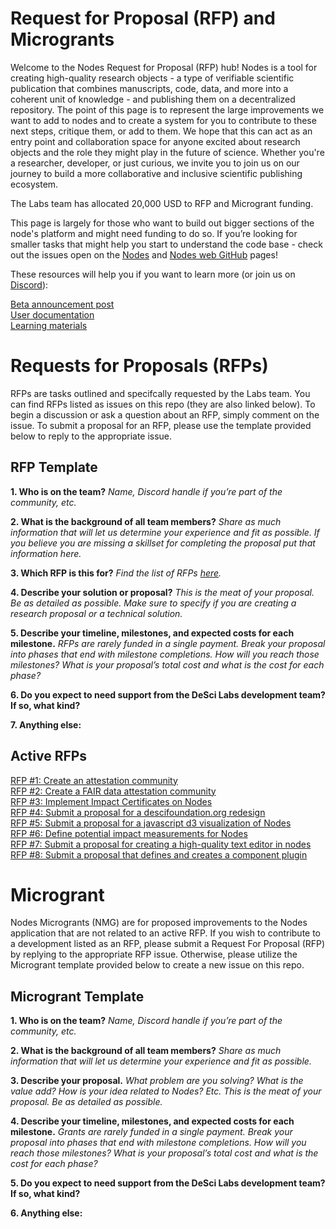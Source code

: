 # Request for Proposal (RFP) and Microgrants

Welcome to the Nodes Request for Proposal (RFP) hub! Nodes is a tool for creating high-quality research objects -  a type of verifiable scientific publication that combines manuscripts, code, data, and more into a coherent unit of knowledge - and publishing them on a decentralized repository. The point of this page is to represent the large improvements we want to add to nodes and to create a system for you to contribute to these next steps, critique them, or add to them. We hope that this can act as an entry point and collaboration space for anyone excited about research objects and the role they might play in the future of science. Whether you're a researcher, developer, or just curious, we invite you to join us on our journey to build a more collaborative and inclusive scientific publishing ecosystem.

The Labs team has allocated 20,000 USD to RFP and Microgrant funding.

This page is largely for those who want to build out bigger sections of the node's platform and might need funding to do so. If you’re looking for smaller tasks that might help you start to understand the code base - check out the issues open on the [Nodes](https://github.com/desci-labs/nodes) and [Nodes web GitHub](https://github.com/desci-labs/nodes-web/issues) pages!

These resources will help you if you want to learn more (or join us on [Discord](https://discord.gg/A5P9fgB5Cf)):

[Beta announcement post](https://descilabs.substack.com/p/574f74ae-7c4c-4016-9c50-20093d654698)<br>
[User documentation](https://docs.desci.com/using-nodes/getting-started)<br>
[Learning materials](https://docs.desci.com/learn/open-state-repository)

# Requests for Proposals (RFPs)

RFPs are tasks outlined and specifcally requested by the Labs team. You can find RFPs listed as issues on this repo (they are also linked below). To begin a discussion or ask a question about an RFP, simply comment on the issue. To submit a proposal for an RFP, please use the template provided below to reply to the appropriate issue.

## RFP Template
**1. Who is on the team?**
_Name, Discord handle if you’re part of the community, etc._

**2. What is the background of all team members?**
_Share as much information that will let us determine your experience and fit as possible. If you believe you are missing a skillset for completing the proposal put that information here._

**3. Which RFP is this for?**
_Find the list of RFPs [here](https://github.com/desci-labs/rfps-and-microgrants#active-rfps)._

**4. Describe your solution or proposal?**
_This is the meat of your proposal. Be as detailed as possible. Make sure to specify if you are creating a research proposal or a technical solution._

**5. Describe your timeline, milestones, and expected costs for each milestone.**
_RFPs are rarely funded in a single payment. Break your proposal into phases that end with milestone completions. How will you reach those milestones? What is your proposal’s total cost and what is the cost for each phase?_

**6. Do you expect to need support from the DeSci Labs development team? If so, what kind?**

**7. Anything else:**

## Active RFPs
[RFP #1: Create an attestation community](https://github.com/desci-labs/rfps-and-microgrants/issues/1)<br>
[RFP #2: Create a FAIR data attestation community](https://github.com/desci-labs/rfps-and-microgrants/issues/2)<br>
[RFP #3: Implement Impact Certificates on Nodes](https://github.com/desci-labs/rfps-and-microgrants/issues/3)<br>
[RFP #4: Submit a proposal for a descifoundation.org redesign](https://github.com/desci-labs/rfps-and-microgrants/issues/4)<br>
[RFP #5: Submit a proposal for a javascript d3 visualization of Nodes](https://github.com/desci-labs/rfps-and-microgrants/issues/5)<br>
[RFP #6: Define potential impact measurements for Nodes](https://github.com/desci-labs/rfps-and-microgrants/issues/6)<br>
[RFP #7: Submit a proposal for creating a high-quality text editor in nodes](https://github.com/desci-labs/rfps-and-microgrants/issues/7)<br>
[RFP #8: Submit a proposal that defines and creates a component plugin](https://github.com/desci-labs/rfps-and-microgrants/issues/8)<br>

# Microgrant

Nodes Microgrants (NMG) are for proposed improvements to the Nodes application that are not related to an active RFP. If you wish to contribute to a development listed as an RFP, please submit a Request For Proposal (RFP) by replying to the appropriate RFP issue. Otherwise, please utilize the Microgrant template provided below to create a new issue on this repo.

## Microgrant Template
**1. Who is on the team?**
_Name, Discord handle if you’re part of the community, etc._

**2. What is the background of all team members?**
_Share as much information that will let us determine your experience and fit as possible._

**3. Describe your proposal.**
_What problem are you solving? What is the value add? How is your idea related to Nodes? Etc. This is the meat of your proposal. Be as detailed as possible._

**4. Describe your timeline, milestones, and expected costs for each milestone.**
_Grants are rarely funded in a single payment. Break your proposal into phases that end with milestone completions. How will you reach those milestones? What is your proposal’s total cost and what is the cost for each phase?_

**5. Do you expect to need support from the DeSci Labs development team? If so, what kind?**

**6. Anything else:**
